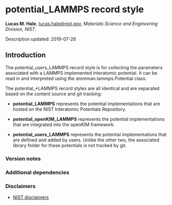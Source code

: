 # potential_LAMMPS record style

**Lucas M. Hale**, [lucas.hale@nist.gov](mailto:lucas.hale@nist.gov?Subject=ipr-demo), *Materials Science and Engineering Division, NIST*.

Description updated: 2019-07-26

## Introduction

The potential_users_LAMMPS record style is for collecting the parameters associated with a LAMMPS implemented interatomic potential.  It can be read in and interpreted using the atomman.lammps.Potential class.

The potential_*LAMMPS record styles are all identical and are separated based on the content source and git tracking:

- **potential_LAMMPS** represents the potential implementations that are hosted on the NIST Interatomic Potentials Repository.

- **potential_openKIM_LAMMPS** represents the potential implementations that are integrated into the openKIM framework.

- **potential_users_LAMMPS** represents the potential implementations that are defined and added by users.  Unlike the other two, the associated library folder for these potentials is not tracked by git.

### Version notes

### Additional dependencies

### Disclaimers

- [NIST disclaimers](http://www.nist.gov/public_affairs/disclaimer.cfm)

